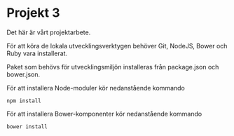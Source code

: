 # Projekt 3

Det här är vårt projektarbete.

För att köra de lokala utvecklingsverktygen behöver Git, NodeJS, Bower och Ruby vara installerat.

Paket som behövs för utvecklingsmiljön installeras från package.json och bower.json.

För att installera Node-moduler kör nedanstående kommando

```
npm install
```

För att installera Bower-komponenter kör nedanstående kommando

```
bower install
```